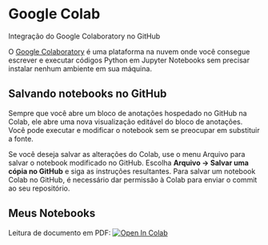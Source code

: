 # Google Colab
Integração do Google Colaboratory no GitHub

O [Google Colaboratory](https://colab.research.google.com/) é uma plataforma na nuvem onde você consegue escrever e executar códigos Python em Jupyter Notebooks sem precisar instalar nenhum ambiente em sua máquina.

## Salvando notebooks no GitHub

Sempre que você abre um bloco de anotações hospedado no GitHub na Colab, ele abre uma nova visualização editável do bloco de anotações. Você pode executar e modificar o notebook sem se preocupar em substituir a fonte.

Se você deseja salvar as alterações do Colab, use o menu Arquivo para salvar o notebook modificado no GitHub. Escolha **Arquivo → Salvar uma cópia no GitHub** e siga as instruções resultantes. Para salvar um notebook Colab no GitHub, é necessário dar permissão à Colab para enviar o commit ao seu repositório.

## Meus Notebooks
Leitura de documento em PDF: [![Open In Colab](https://colab.research.google.com/assets/colab-badge.svg)](https://colab.research.google.com/github/elicosta/googlecolab/blob/master/Notebooks/Reading_PDF.ipynb)


